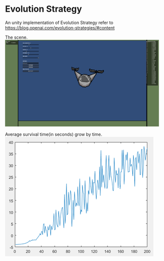 # Evolution Strategy

An unity implementation of Evolution Strategy refer to https://blog.openai.com/evolution-strategies/#content  

The scene.  
![](theScene.png)

Average survival time(in seconds) grow by time.  
![](survivalTime.png)